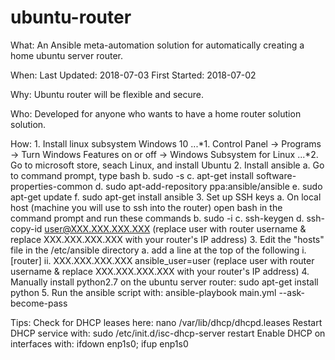 # ubuntu-router

What: 
    An Ansible meta-automation solution for automatically creating a home ubuntu server router.

When:
    Last Updated: 2018-07-03
    First Started: 2018-07-02

Why:
    Ubuntu router will be flexible and secure. 

Who: 
    Developed for anyone who wants to have a home router solution solution.

How:
    1. Install linux subsystem Windows 10
    ...*1. Control Panel -> Programs -> Turn Windows Features on or off -> Windows Subsystem for Linux
    ...*2. Go to microsoft store, seach Linux, and install Ubuntu
    2. Install ansible
        a. Go to command prompt, type bash
        b. sudo -s
        c. apt-get install software-properties-common
        d. sudo apt-add-repository ppa:ansible/ansible
        e. sudo apt-get update
        f. sudo apt-get install ansible
    3. Set up SSH keys
        a. On local host (machine you will use to ssh into the router) open bash in the command prompt and run these commands
        b. sudo -i
        c. ssh-keygen
        d. ssh-copy-id user@XXX.XXX.XXX.XXX (replace user with router username & replace XXX.XXX.XXX.XXX with your router's IP address)
    3. Edit the "hosts" file in the /etc/ansible directory
        a. add a line at the top of the following
            i. [router]
            ii. XXX.XXX.XXX.XXX ansible_user=user (replace user with router username & replace XXX.XXX.XXX.XXX with your router's IP address)
    4. Manually install python2.7 on the ubuntu server router: sudo apt-get install python
    5. Run the ansible script with: ansible-playbook main.yml --ask-become-pass


Tips:
Check for DHCP leases here: nano /var/lib/dhcp/dhcpd.leases
Restart DHCP service with: sudo /etc/init.d/isc-dhcp-server restart
Enable DHCP on interfaces with: ifdown enp1s0; ifup enp1s0